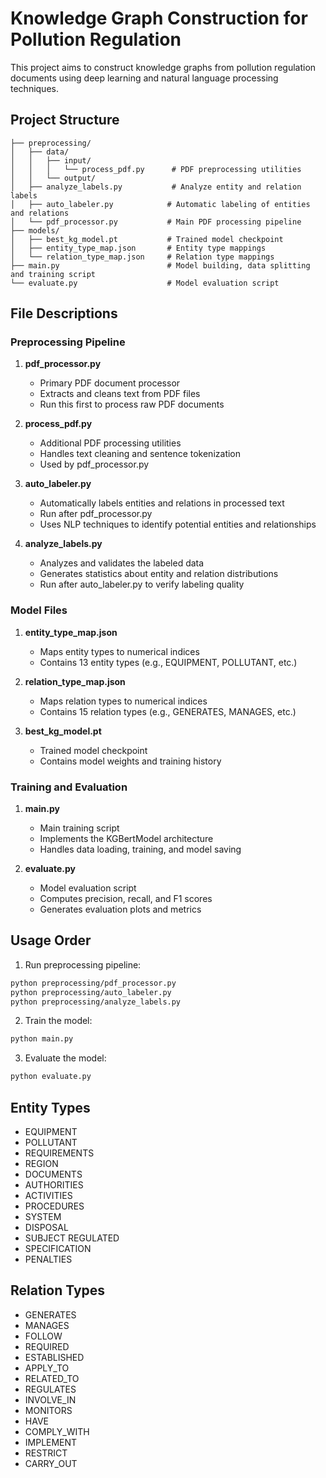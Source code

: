 # Knowledge Graph Construction for Pollution Regulation

This project aims to construct knowledge graphs from pollution regulation documents using deep learning and natural language processing techniques.

## Project Structure

```
├── preprocessing/
│   ├── data/
│   │   ├── input/
│   │   │   └── process_pdf.py      # PDF preprocessing utilities
│   │   └── output/
│   ├── analyze_labels.py           # Analyze entity and relation labels
│   ├── auto_labeler.py            # Automatic labeling of entities and relations
│   └── pdf_processor.py           # Main PDF processing pipeline
├── models/
│   ├── best_kg_model.pt           # Trained model checkpoint
│   ├── entity_type_map.json       # Entity type mappings
│   └── relation_type_map.json     # Relation type mappings
├── main.py                        # Model building, data splitting and training script
└── evaluate.py                    # Model evaluation script
```

## File Descriptions

### Preprocessing Pipeline
1. **pdf_processor.py**
   - Primary PDF document processor
   - Extracts and cleans text from PDF files
   - Run this first to process raw PDF documents

2. **process_pdf.py**
   - Additional PDF processing utilities
   - Handles text cleaning and sentence tokenization
   - Used by pdf_processor.py

3. **auto_labeler.py**
   - Automatically labels entities and relations in processed text
   - Run after pdf_processor.py
   - Uses NLP techniques to identify potential entities and relationships

4. **analyze_labels.py**
   - Analyzes and validates the labeled data
   - Generates statistics about entity and relation distributions
   - Run after auto_labeler.py to verify labeling quality

### Model Files
1. **entity_type_map.json**
   - Maps entity types to numerical indices
   - Contains 13 entity types (e.g., EQUIPMENT, POLLUTANT, etc.)

2. **relation_type_map.json**
   - Maps relation types to numerical indices
   - Contains 15 relation types (e.g., GENERATES, MANAGES, etc.)

3. **best_kg_model.pt**
   - Trained model checkpoint
   - Contains model weights and training history

### Training and Evaluation
1. **main.py**
   - Main training script
   - Implements the KGBertModel architecture
   - Handles data loading, training, and model saving

2. **evaluate.py**
   - Model evaluation script
   - Computes precision, recall, and F1 scores
   - Generates evaluation plots and metrics

## Usage Order

1. Run preprocessing pipeline:
```bash
python preprocessing/pdf_processor.py
python preprocessing/auto_labeler.py
python preprocessing/analyze_labels.py
```

2. Train the model:
```bash
python main.py
```

3. Evaluate the model:
```bash
python evaluate.py
```

## Entity Types
- EQUIPMENT
- POLLUTANT
- REQUIREMENTS
- REGION
- DOCUMENTS
- AUTHORITIES
- ACTIVITIES
- PROCEDURES
- SYSTEM
- DISPOSAL
- SUBJECT REGULATED
- SPECIFICATION
- PENALTIES

## Relation Types
- GENERATES
- MANAGES
- FOLLOW
- REQUIRED
- ESTABLISHED
- APPLY_TO
- RELATED_TO
- REGULATES
- INVOLVE_IN
- MONITORS
- HAVE
- COMPLY_WITH
- IMPLEMENT
- RESTRICT
- CARRY_OUT
```

